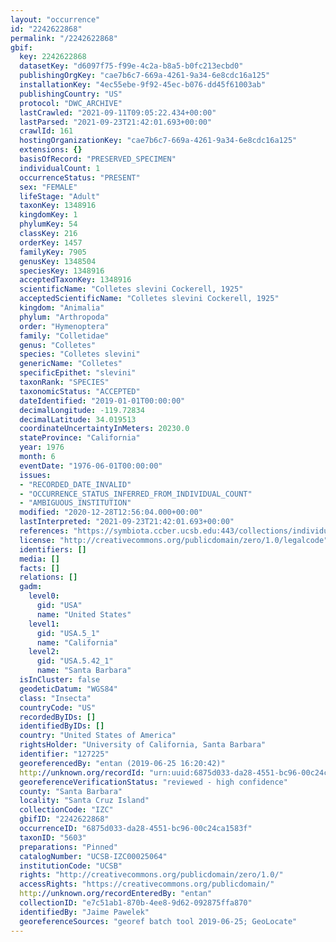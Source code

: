 ```yaml
---
layout: "occurrence"
id: "2242622868"
permalink: "/2242622868"
gbif:
  key: 2242622868
  datasetKey: "d6097f75-f99e-4c2a-b8a5-b0fc213ecbd0"
  publishingOrgKey: "cae7b6c7-669a-4261-9a34-6e8cdc16a125"
  installationKey: "4ec55ebe-9f92-45ec-b076-dd45f61003ab"
  publishingCountry: "US"
  protocol: "DWC_ARCHIVE"
  lastCrawled: "2021-09-11T09:05:22.434+00:00"
  lastParsed: "2021-09-23T21:42:01.693+00:00"
  crawlId: 161
  hostingOrganizationKey: "cae7b6c7-669a-4261-9a34-6e8cdc16a125"
  extensions: {}
  basisOfRecord: "PRESERVED_SPECIMEN"
  individualCount: 1
  occurrenceStatus: "PRESENT"
  sex: "FEMALE"
  lifeStage: "Adult"
  taxonKey: 1348916
  kingdomKey: 1
  phylumKey: 54
  classKey: 216
  orderKey: 1457
  familyKey: 7905
  genusKey: 1348504
  speciesKey: 1348916
  acceptedTaxonKey: 1348916
  scientificName: "Colletes slevini Cockerell, 1925"
  acceptedScientificName: "Colletes slevini Cockerell, 1925"
  kingdom: "Animalia"
  phylum: "Arthropoda"
  order: "Hymenoptera"
  family: "Colletidae"
  genus: "Colletes"
  species: "Colletes slevini"
  genericName: "Colletes"
  specificEpithet: "slevini"
  taxonRank: "SPECIES"
  taxonomicStatus: "ACCEPTED"
  dateIdentified: "2019-01-01T00:00:00"
  decimalLongitude: -119.72834
  decimalLatitude: 34.019513
  coordinateUncertaintyInMeters: 20230.0
  stateProvince: "California"
  year: 1976
  month: 6
  eventDate: "1976-06-01T00:00:00"
  issues:
  - "RECORDED_DATE_INVALID"
  - "OCCURRENCE_STATUS_INFERRED_FROM_INDIVIDUAL_COUNT"
  - "AMBIGUOUS_INSTITUTION"
  modified: "2020-12-28T12:56:04.000+00:00"
  lastInterpreted: "2021-09-23T21:42:01.693+00:00"
  references: "https://symbiota.ccber.ucsb.edu:443/collections/individual/index.php?occid=127225"
  license: "http://creativecommons.org/publicdomain/zero/1.0/legalcode"
  identifiers: []
  media: []
  facts: []
  relations: []
  gadm:
    level0:
      gid: "USA"
      name: "United States"
    level1:
      gid: "USA.5_1"
      name: "California"
    level2:
      gid: "USA.5.42_1"
      name: "Santa Barbara"
  isInCluster: false
  geodeticDatum: "WGS84"
  class: "Insecta"
  countryCode: "US"
  recordedByIDs: []
  identifiedByIDs: []
  country: "United States of America"
  rightsHolder: "University of California, Santa Barbara"
  identifier: "127225"
  georeferencedBy: "entan (2019-06-25 16:20:42)"
  http://unknown.org/recordId: "urn:uuid:6875d033-da28-4551-bc96-00c24ca1583f"
  georeferenceVerificationStatus: "reviewed - high confidence"
  county: "Santa Barbara"
  locality: "Santa Cruz Island"
  collectionCode: "IZC"
  gbifID: "2242622868"
  occurrenceID: "6875d033-da28-4551-bc96-00c24ca1583f"
  taxonID: "5603"
  preparations: "Pinned"
  catalogNumber: "UCSB-IZC00025064"
  institutionCode: "UCSB"
  rights: "http://creativecommons.org/publicdomain/zero/1.0/"
  accessRights: "https://creativecommons.org/publicdomain/"
  http://unknown.org/recordEnteredBy: "entan"
  collectionID: "e7c51ab1-870b-4ee8-9d62-092875ffa870"
  identifiedBy: "Jaime Pawelek"
  georeferenceSources: "georef batch tool 2019-06-25; GeoLocate"
---
```

